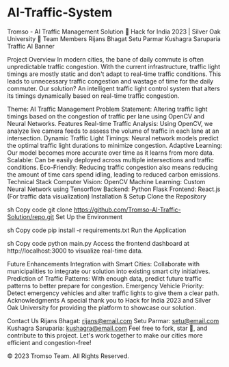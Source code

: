 # AI-Traffic-System

Tromso - AI Traffic Management Solution
🚦 Hack for India 2023 | Silver Oak University 🚦
Team Members
Rijans Bhagat
Setu Parmar
Kushagra Saruparia
Traffic AI Banner <!-- You should provide an actual link or path for the image. -->

Project Overview
In modern cities, the bane of daily commute is often unpredictable traffic congestion. With the current infrastructure, traffic light timings are mostly static and don't adapt to real-time traffic conditions. This leads to unnecessary traffic congestion and wastage of time for the daily commuter. Our solution? An intelligent traffic light control system that alters its timings dynamically based on real-time traffic congestion.

Theme: AI Traffic Management
Problem Statement: Altering traffic light timings based on the congestion of traffic per lane using OpenCV and Neural Networks.
Features
Real-time Traffic Analysis: Using OpenCV, we analyze live camera feeds to assess the volume of traffic in each lane at an intersection.
Dynamic Traffic Light Timings: Neural network models predict the optimal traffic light durations to minimize congestion.
Adaptive Learning: Our model becomes more accurate over time as it learns from more data.
Scalable: Can be easily deployed across multiple intersections and traffic conditions.
Eco-Friendly: Reducing traffic congestion also means reducing the amount of time cars spend idling, leading to reduced carbon emissions.
Technical Stack
Computer Vision: OpenCV
Machine Learning: Custom Neural Network using Tensorflow
Backend: Python Flask
Frontend: React.js (For traffic data visualization)
Installation & Setup
Clone the Repository

sh
Copy code
git clone https://github.com/Tromso-AI-Traffic-Solution/repo.git
Set Up the Environment

sh
Copy code
pip install -r requirements.txt
Run the Application

sh
Copy code
python main.py
Access the frontend dashboard at http://localhost:3000 to visualize real-time data.

Future Enhancements
Integration with Smart Cities: Collaborate with municipalities to integrate our solution into existing smart city initiatives.
Prediction of Traffic Patterns: With enough data, predict future traffic patterns to better prepare for congestion.
Emergency Vehicle Priority: Detect emergency vehicles and alter traffic lights to give them a clear path.
Acknowledgments
A special thank you to Hack for India 2023 and Silver Oak University for providing the platform to showcase our solution.

Contact Us
Rijans Bhagat: rijans@email.com
Setu Parmar: setu@email.com
Kushagra Saruparia: kushagra@email.com
Feel free to fork, star 🌟, and contribute to this project. Let's work together to make our cities more efficient and congestion-free!

© 2023 Tromso Team. All Rights Reserved.
